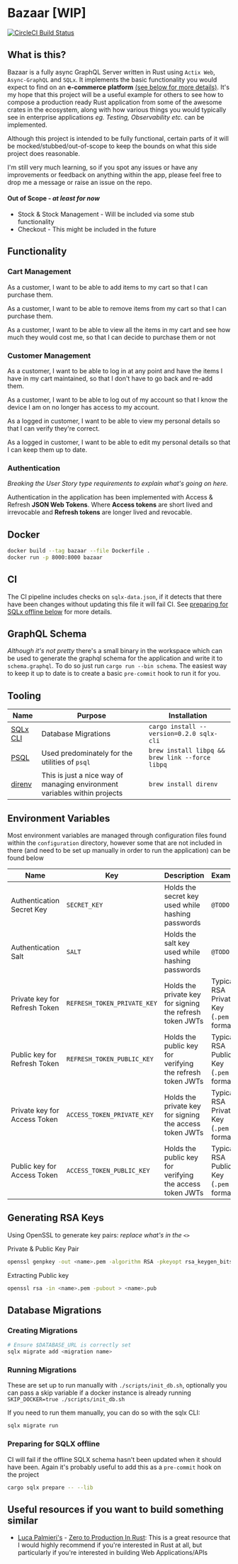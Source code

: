 # Bazaar [WIP]

[![CircleCI Build Status](https://circleci.com/gh/naamancurtis/bazaar.svg?style=shield)](https://app.circleci.com/pipelines/github/naamancurtis/bazaar)

## What is this?

Bazaar is a fully async GraphQL Server written in Rust using `Actix Web`,
`Async-GraphQL` and `SQLx`. It implements the basic functionality you would
expect to find on an **e-commerce platform** [(see below for more details)](#functionality). It's my
hope that this project will be a useful example for others to see how to compose a production ready Rust
application from some of the awesome crates in the ecosystem, along with how various
things you would typically see in enterprise applications _eg. Testing,
Observability etc._ can be implemented.

Although this project is intended to be fully functional, certain parts of it
will be mocked/stubbed/out-of-scope to keep the bounds on what this side project does reasonable.

I'm still very much learning, so if you spot any issues or have any improvements
or feedback on anything within the app, please feel free to drop me a message or
raise an issue on the repo.

#### Out of Scope - _at least for now_

- Stock & Stock Management - Will be included via some stub functionality
- Checkout - This might be included in the future

## Functionality

### Cart Management

As a customer, I want to be able to add items to my cart so that I can purchase
them.

As a customer, I want to be able to remove items from my cart so that I can purchase
them.

As a customer, I want to be able to view all the items in my cart and see how
much they would cost me, so that I can decide to purchase them or not

### Customer Management

As a customer, I want to be able to log in at any point and have the items I
have in my cart maintained, so that I don't have to go back and re-add them.

As a customer, I want to be able to log out of my account so that I know the
device I am on no longer has access to my account.

As a logged in customer, I want to be able to view my personal details so that I
can verify they're correct.

As a logged in customer, I want to be able to edit my personal details so that I
can keep them up to date.

### Authentication

_Breaking the User Story type requirements to explain what's going on here._

Authentication in the application has been implemented with Access & Refresh **JSON Web Tokens**.
Where **Access tokens** are short lived and irrevocable and **Refresh tokens** are longer lived and
revocable.

## Docker

```sh
docker build --tag bazaar --file Dockerfile .
docker run -p 8000:8000 bazaar
```

## CI

The CI pipeline includes checks on `sqlx-data.json`, if
it detects that there have been changes without updating this file it will fail CI. See [preparing for SQLx offline below](#preparing_for_sqlx_offline) for more details.

## GraphQL Schema

_Although it's not pretty_ there's a small binary in the workspace which can be
used to generate the graphql schema for the application and write it to
`schema.graphql`. To do so just run `cargo run --bin schema`. The easiest way to
keep it up to date is to create a basic `pre-commit` hook to run it for you.

## Tooling

| Name                                                                 | Purpose                                                                   | Installation                                    |
| -------------------------------------------------------------------- | ------------------------------------------------------------------------- | ----------------------------------------------- |
| [SQLx CLI](https://github.com/launchbadge/sqlx/tree/master/sqlx-cli) | Database Migrations                                                       | `cargo install --version=0.2.0 sqlx-cli`        |
| [PSQL](https://formulae.brew.sh/formula/libpq)                       | Used predominately for the utilities of `psql`                            | `brew install libpq && brew link --force libpq` |
| [direnv](https://github.com/direnv/direnv)                           | This is just a nice way of managing environment variables within projects | `brew install direnv`                           |

## Environment Variables

Most environment variables are managed through configuration files found within
the `configuration` directory, however some that are not included in there (and
need to be set up manually in order to run the application) can be found below

| Name                          | Key                         | Description                                               | Example                                 |
| ----------------------------- | --------------------------- | --------------------------------------------------------- | --------------------------------------- |
| Authentication Secret Key     | `SECRET_KEY`                | Holds the secret key used while hashing passwords         | `@TODO`                                 |
| Authentication Salt           | `SALT`                      | Holds the salt key used while hashing passwords           | `@TODO`                                 |
| Private key for Refresh Token | `REFRESH_TOKEN_PRIVATE_KEY` | Holds the private key for signing the refresh token JWTs  | Typical RSA Private Key (`.pem` format) |
| Public key for Refresh Token  | `REFRESH_TOKEN_PUBLIC_KEY`  | Holds the public key for verifying the refresh token JWTs | Typical RSA Public Key (`.pem` format)  |
| Private key for Access Token  | `ACCESS_TOKEN_PRIVATE_KEY`  | Holds the private key for signing the access token JWTs   | Typical RSA Private Key (`.pem` format) |
| Public key for Access Token   | `ACCESS_TOKEN_PUBLIC_KEY`   | Holds the public key for verifying the access token JWTs  | Typical RSA Public Key (`.pem` format)  |

## Generating RSA Keys

Using OpenSSL to generate key pairs: _replace what's in the `<>`_

Private & Public Key Pair

```sh
openssl genpkey -out <name>.pem -algorithm RSA -pkeyopt rsa_keygen_bits:<len>
```

Extracting Public key

```sh
openssl rsa -in <name>.pem -pubout > <name>.pub
```

## Database Migrations

### Creating Migrations

```sh
# Ensure $DATABASE_URL is correctly set
sqlx migrate add <migration name>
```

### Running Migrations

These are set up to run manually with `./scripts/init_db.sh`, optionally you can
pass a skip variable if a docker instance is already running `SKIP_DOCKER=true ./scripts/init_db.sh`

If you need to run them manually, you can do so with the sqlx CLI:

```sh
sqlx migrate run
```

### Preparing for SQLX offline

CI will fail if the offline SQLX schema hasn't been updated when it should have
been. Again it's probably useful to add this as a `pre-commit` hook on the
project

```sh
cargo sqlx prepare -- --lib
```

## Useful resources if you want to build something similar

- [Luca Palmieri's](https://github.com/LukeMathWalker) - [Zero to Production In Rust](https://www.zero2prod.com/): This is a
  great resource that I would highly recommend if you're interested in Rust
  at all, but particularly if you're interested in building Web
  Applications/APIs
